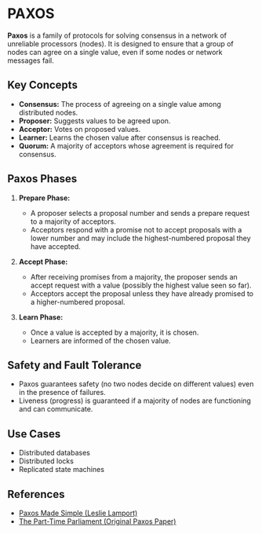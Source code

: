# PAXOS

**Paxos** is a family of protocols for solving consensus in a network of unreliable processors (nodes). It is designed to ensure that a group of nodes can agree on a single value, even if some nodes or network messages fail.

## Key Concepts

- **Consensus:** The process of agreeing on a single value among distributed nodes.
- **Proposer:** Suggests values to be agreed upon.
- **Acceptor:** Votes on proposed values.
- **Learner:** Learns the chosen value after consensus is reached.
- **Quorum:** A majority of acceptors whose agreement is required for consensus.

## Paxos Phases

1. **Prepare Phase:**  
   - A proposer selects a proposal number and sends a prepare request to a majority of acceptors.
   - Acceptors respond with a promise not to accept proposals with a lower number and may include the highest-numbered proposal they have accepted.

2. **Accept Phase:**  
   - After receiving promises from a majority, the proposer sends an accept request with a value (possibly the highest value seen so far).
   - Acceptors accept the proposal unless they have already promised to a higher-numbered proposal.

3. **Learn Phase:**  
   - Once a value is accepted by a majority, it is chosen.
   - Learners are informed of the chosen value.

## Safety and Fault Tolerance

- Paxos guarantees safety (no two nodes decide on different values) even in the presence of failures.
- Liveness (progress) is guaranteed if a majority of nodes are functioning and can communicate.

## Use Cases

- Distributed databases
- Distributed locks
- Replicated state machines

## References

- [Paxos Made Simple (Leslie Lamport)](https://lamport.azurewebsites.net/pubs/paxos-simple.pdf)
- [The Part-Time Parliament (Original Paxos Paper)](https://lamport.azurewebsites.net/pubs/lamport-paxos.pdf)
